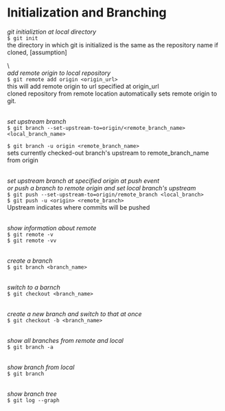 # Initialization and Branching  

*git initializtion at local directory*  
`$ git init`  
the directory in which git is initialized is the same as the repository name if cloned, [assumption]

\  
*add remote origin to local repository*  
`$ git remote add origin <origin_url>`  
this will add remote origin to url specified at origin_url  
cloned repository from remote location automatically sets remote origin to git.  

\
*set upstream branch*  
`$ git branch --set-upstream-to=origin/<remote_branch_name> <local_branch_name>`  

`$ git branch -u origin <remote_branch_name>`  
sets currently checked-out branch's upstream to remote_branch_name from origin

\
*set upstream branch at specified origin at push event*  
*or push a branch to remote origin and set local branch's upstream*  
`$ git push --set-upstream-to=origin/remote_branch <local_branch>`  
`$ git push -u <origin> <remote_branch>`  
Upstream indicates where commits will be pushed

\
*show information about remote*  
`$ git remote -v`  
`$ git remote -vv`  

\
*create a branch*  
`$ git branch <branch_name>`  

\
*switch to a barnch*  
`$ git checkout <branch_name>`  

\
*create a new branch and switch to that at once*  
`$ git checkout -b <branch_name>`  

\
*show all branches from remote and local*  
`$ git branch -a`  

\
*show branch from local*  
`$ git branch`  

\
*show branch tree*  
`$ git log --graph`  
